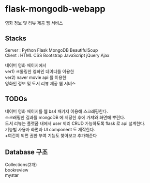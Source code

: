 ﻿# flask-mongodb-webapp
영화 정보 및 리뷰 제공 웹 서비스  


## Stacks
Server : Python Flask MongoDB BeautifulSoup  
Client : HTML CSS Bootstrap JavaScript jQuery Ajax  


네이버 영화 페이지에서  
ver1) 크롤링한 영화인 데이터를 이용한  
ver2) naver movie api 를 이용한  
영화인 정보 및 도서 리뷰 제공 웹 서비스  


## TODOs
네이버 영화 페이지를 웹 bs4 패키지 이용해 스크래핑한다.  
스크래핑한 결과를 mongoDB 에 저장한 후에 가져와 화면에 뿌린다.    
도서 리뷰는 플랫폼 내에서 user 끼리 CRUD 가능하도록 flask 로 api 설계한다.  
기능별 사용자 화면과 UI component 도 제작한다.  
+여건이 되면 권한 부여 기능도 찾아보고 추가해준다 


## Database 구조  
Collections(2개)  
  bookreview  
  mystar
